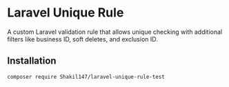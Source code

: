 # Laravel Unique Rule

A custom Laravel validation rule that allows unique checking with additional filters like business ID, soft deletes, and exclusion ID.

## Installation

```bash
composer require Shakil147/laravel-unique-rule-test
